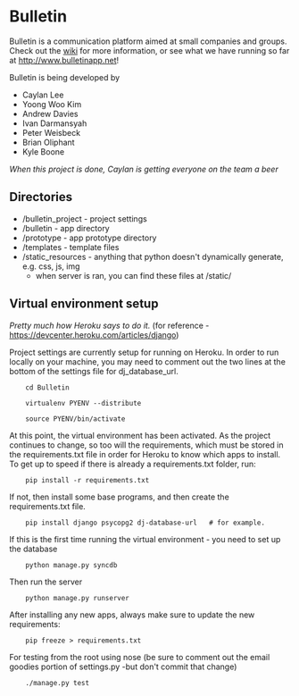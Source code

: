 Bulletin 
========

Bulletin is a communication platform aimed at small companies and groups. Check out the [wiki](https://github.com/caylan/Bulletin/wiki) for more information, or see what we have running so far at http://www.bulletinapp.net!

Bulletin is being developed by 
- Caylan Lee  
- Yoong Woo Kim  
- Andrew Davies  
- Ivan Darmansyah  
- Peter Weisbeck  
- Brian Oliphant  
- Kyle Boone  

*When this project is done, Caylan is getting everyone on the team a beer*

## Directories

* /bulletin_project - project settings
* /bulletin - app directory
* /prototype - app prototype directory
* /templates - template files
* /static_resources - anything that python doesn't dynamically generate, e.g. css, js, img
  * when server is ran, you can find these files at /static/

## Virtual environment setup
*Pretty much how Heroku says to do it.* (for reference - https://devcenter.heroku.com/articles/django)

Project settings are currently setup for running on Heroku. In order to run locally on your machine, 
you may need to comment out the two lines at the bottom of the settings file for dj_database_url.

        cd Bulletin

        virtualenv PYENV --distribute

        source PYENV/bin/activate

At this point, the virtual environment has been activated.  As the project
continues to change, so too will the requirements, which must be stored in the
requirements.txt file in order for Heroku to know which apps to install.  To get
up to speed if there is already a requirements.txt folder, run:

        pip install -r requirements.txt

If not, then install some base programs, and then create the requirements.txt
file.

        pip install django psycopg2 dj-database-url   # for example.

If this is the first time running the virtual environment - you need to set up the database

        python manage.py syncdb

Then run the server

        python manage.py runserver

After installing any new apps, always make sure to update the new requirements:

        pip freeze > requirements.txt
        
For testing from the root using nose (be sure to comment out the email goodies portion of settings.py -but don't commit that change)

        ./manage.py test

